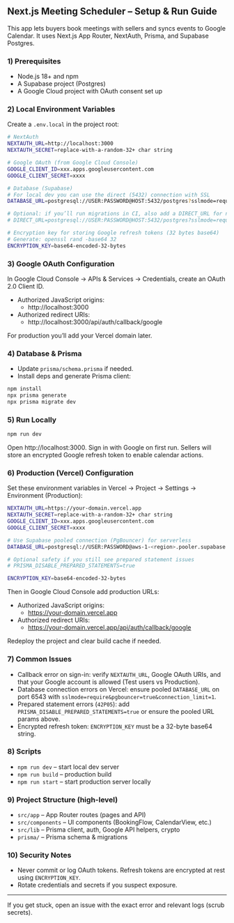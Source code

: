 ## Next.js Meeting Scheduler – Setup & Run Guide

This app lets buyers book meetings with sellers and syncs events to Google Calendar. It uses Next.js App Router, NextAuth, Prisma, and Supabase Postgres.

### 1) Prerequisites
- Node.js 18+ and npm
- A Supabase project (Postgres)
- A Google Cloud project with OAuth consent set up

### 2) Local Environment Variables
Create a `.env.local` in the project root:

```bash
# NextAuth
NEXTAUTH_URL=http://localhost:3000
NEXTAUTH_SECRET=replace-with-a-random-32+ char string

# Google OAuth (from Google Cloud Console)
GOOGLE_CLIENT_ID=xxx.apps.googleusercontent.com
GOOGLE_CLIENT_SECRET=xxxx

# Database (Supabase)
# For local dev you can use the direct (5432) connection with SSL
DATABASE_URL=postgresql://USER:PASSWORD@HOST:5432/postgres?sslmode=require

# Optional: if you’ll run migrations in CI, also add a DIRECT_URL for non-pooled
# DIRECT_URL=postgresql://USER:PASSWORD@HOST:5432/postgres?sslmode=require

# Encryption key for storing Google refresh tokens (32 bytes base64)
# Generate: openssl rand -base64 32
ENCRYPTION_KEY=base64-encoded-32-bytes
```

### 3) Google OAuth Configuration
In Google Cloud Console → APIs & Services → Credentials, create an OAuth 2.0 Client ID.
- Authorized JavaScript origins:
  - http://localhost:3000
- Authorized redirect URIs:
  - http://localhost:3000/api/auth/callback/google

For production you’ll add your Vercel domain later.

### 4) Database & Prisma
- Update `prisma/schema.prisma` if needed.
- Install deps and generate Prisma client:

```bash
npm install
npx prisma generate
npx prisma migrate dev
```

### 5) Run Locally

```bash
npm run dev
```

Open http://localhost:3000. Sign in with Google on first run. Sellers will store an encrypted Google refresh token to enable calendar actions.

### 6) Production (Vercel) Configuration
Set these environment variables in Vercel → Project → Settings → Environment (Production):

```bash
NEXTAUTH_URL=https://your-domain.vercel.app
NEXTAUTH_SECRET=replace-with-a-random-32+ char string
GOOGLE_CLIENT_ID=xxx.apps.googleusercontent.com
GOOGLE_CLIENT_SECRET=xxxx

# Use Supabase pooled connection (PgBouncer) for serverless
DATABASE_URL=postgresql://USER:PASSWORD@aws-1-<region>.pooler.supabase.com:6543/postgres?sslmode=require&pgbouncer=true&connection_limit=1

# Optional safety if you still see prepared statement issues
# PRISMA_DISABLE_PREPARED_STATEMENTS=true

ENCRYPTION_KEY=base64-encoded-32-bytes
```

Then in Google Cloud Console add production URLs:
- Authorized JavaScript origins:
  - https://your-domain.vercel.app
- Authorized redirect URIs:
  - https://your-domain.vercel.app/api/auth/callback/google

Redeploy the project and clear build cache if needed.

### 7) Common Issues
- Callback error on sign-in: verify `NEXTAUTH_URL`, Google OAuth URIs, and that your Google account is allowed (Test users vs Production).
- Database connection errors on Vercel: ensure pooled `DATABASE_URL` on port 6543 with `sslmode=require&pgbouncer=true&connection_limit=1`.
- Prepared statement errors (`42P05`): add `PRISMA_DISABLE_PREPARED_STATEMENTS=true` or ensure the pooled URL params above.
- Encrypted refresh token: `ENCRYPTION_KEY` must be a 32-byte base64 string.

### 8) Scripts
- `npm run dev` – start local dev server
- `npm run build` – production build
- `npm run start` – start production server locally

### 9) Project Structure (high-level)
- `src/app` – App Router routes (pages and API)
- `src/components` – UI components (BookingFlow, CalendarView, etc.)
- `src/lib` – Prisma client, auth, Google API helpers, crypto
- `prisma/` – Prisma schema & migrations

### 10) Security Notes
- Never commit or log OAuth tokens. Refresh tokens are encrypted at rest using `ENCRYPTION_KEY`.
- Rotate credentials and secrets if you suspect exposure.

---

If you get stuck, open an issue with the exact error and relevant logs (scrub secrets).
